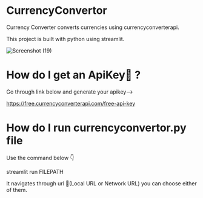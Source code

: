 # CurrencyConvertor
 Currency Converter converts currencies using currencyconverterapi.
 
 This project is built with python using streamlit.
 
 ![Screenshot (19)](https://user-images.githubusercontent.com/71929989/164972806-a713872c-49ec-4133-94fe-3963e08d668a.png)

# How do I get an ApiKey🤔 ?
Go through link below and generate your apikey--> 

https://free.currencyconverterapi.com/free-api-key 

# How do I run currencyconvertor.py file

Use the command below 👇

streamlit run FILEPATH

It navigates through url 🔗(Local URL or Network URL) you can choose either of them.
